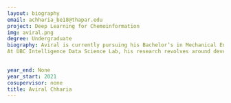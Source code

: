 ```yaml
---
layout: biography
email: achharia_be18@thapar.edu
project: Deep Learning for Chemoinformation
img: aviral.png
degree: Undergraduate
biography: Aviral is currently pursuing his Bachelor’s in Mechanical Engineering with a Minor in Computer Science from Thapar Institute of Engineering and Technology. He is a MITACS Globalink Research Scholar at the University of British Columbia. He is also the recipient of the SURGE Fellowship at the Indian Institute of Technology Kanpur, and the winner of University of Queensland’s Engineering Design Hackathon 2020 on Ventilator Design. His research interests include ML, Deep Learning, Computer Vision and Bioinformatics.
At UBC Intelligence Data Science Lab, his research revolves around developing in silico models for Bioinformatics problems.
 

year_end: None
year_start: 2021
cosupervisor: none
title: Aviral Chharia
---
```

